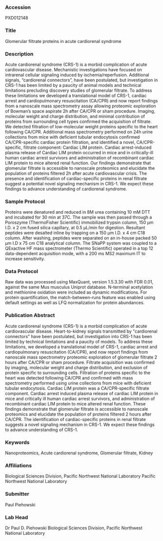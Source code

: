### Accession
PXD012148

### Title
Glomerular filtrate proteins in acute cardiorenal syndrome

### Description
Acute cardiorenal syndrome (CRS-1) is a morbid complication of acute cardiovascular disease.  Mechanistic investigations have focused on intrarenal cellular signaling induced by ischemia/reperfusion.  Additional signals, “cardiorenal connectors”, have been postulated, but investigation in CRS-1 has been limited by a paucity of animal models and technical limitations precluding discovery studies of glomerular filtrate.  To address these limitations we developed a translational model of CRS-1, cardiac arrest and cardiopulmonary resuscitation (CA/CPR) and now report findings from a nanoscale mass spectrometry assay allowing proteomic exploration of Bowman’s space aspirate 2h after CA/CPR or sham procedure.  Imaging, molecular weight and charge distribution, and minimal contribution of proteins from surrounding cell types confirmed the acquisition of filtrate.  We detected filtration of low-molecular weight proteins specific to the heart following CA/CPR.  Additional mass spectrometry performed on 24h urine collections from mice with deficient tubular endocytosis confirmed CA/CPR-specific cardiac protein filtration, and identified a novel, CA/CPR-specific, filtrate component: Cardiac LIM protein.  Cardiac arrest-induced plasma release of Cardiac LIM protein occurred in mice and in critically-ill human cardiac arrest survivors and administration of recombinant cardiac LIM protein to mice altered renal function.  Our findings demonstrate that glomerular filtrate is accessible to nanoscale proteomics and elucidate the population of proteins filtered 2h after acute cardiovascular crisis.  The presence and identification of cardiac-specific proteins in renal filtrate suggest a potential novel signaling mechanism in CRS-1.  We expect these findings to advance understanding of cardiorenal syndrome.

### Sample Protocol
Proteins were denatured and reduced in 8M urea containing 10 mM DTT and incubated for 30 min at 37C. The sample was then passed through a Poroszyme (ThermoFisher Scientific) immobilized trypsin column, 150 µm I.D. x 2 cm fused silica capillary, at 0.5 µL/min for digestion. Resultant peptides were desalted inline by trapping on a 150 µm I.D. x 4 cm C18 column. After washing, peptides were separated on an in-house packed 50 µm I.D x 75 cm C18 analytical column. The SNaPP system was coupled to a QExactive HF mass spectrometer (Thermo Scientific) operated in a top 12 data-dependent acquisition mode, with a 200 ms MS2 maximum IT to increase sensitivity.

### Data Protocol
Raw data was processed using MaxQuant, version 1.5.3.30 with FDR 0.01, against the same Mus musculus Uniprot database. N-terminal acetylation and methionine oxidation were included as dynamic modifications. For protein quantification, the match-between-runs feature was enabled using default settings as well as LFQ normalization for protein abundances.

### Publication Abstract
Acute cardiorenal syndrome (CRS-1) is a morbid complication of acute cardiovascular disease. Heart-to-kidney signals transmitted by "cardiorenal connectors" have been postulated, but investigation into CRS-1 has been limited by technical limitations and a paucity of models. To address these limitations, we developed a translational model of CRS-1, cardiac arrest and cardiopulmonary resuscitation (CA/CPR), and now report findings from nanoscale mass spectrometry proteomic exploration of glomerular filtrate 2 hours after CA/CPR or sham procedure. Filtrate acquisition was confirmed by imaging, molecular weight and charge distribution, and exclusion of protein specific to surrounding cells. Filtration of proteins specific to the heart was detected following CA/CPR and confirmed with mass spectrometry performed using urine collections from mice with deficient tubular endocytosis. Cardiac LIM protein was a CA/CPR-specific filtrate component. Cardiac arrest induced plasma release of cardiac LIM protein in mice and critically ill human cardiac arrest survivors, and administration of recombinant cardiac LIM protein to mice altered renal function. These findings demonstrate that glomerular filtrate is accessible to nanoscale proteomics and elucidate the population of proteins filtered 2 hours after CA/CPR. The identification of cardiac-specific proteins in renal filtrate suggests a novel signaling mechanism in CRS-1. We expect these findings to advance understanding of CRS-1.

### Keywords
Nanoproteomics, Acute cardiorenal syndrome, Glomerular filtrate, Kidney

### Affiliations
Biological Sciences Division, Pacific Northwest National Laboratory
Pacific Northwest National Laboratory

### Submitter
Paul Piehowski

### Lab Head
Dr Paul D. Piehowski
Biological Sciences Division, Pacific Northwest National Laboratory



